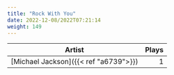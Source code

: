 ```yaml
---
title: "Rock With You"
date: 2022-12-08/2022T07:21:14
weight: 149
---
```




 Artist | Plays 
----- | -----:
[Michael Jackson]({{< ref "a6739">}}) | 1
